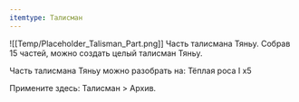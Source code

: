 ```yaml
---
itemtype: Талисман
---
```

![[Temp/Placeholder_Talisman_Part.png]]
Часть талисмана Тяньу. Собрав 15 частей, можно создать целый талисман Тяньу.

Часть талисмана Тяньу можно разобрать на: Тёплая роса I х5

Примените здесь: Талисман > Архив.

